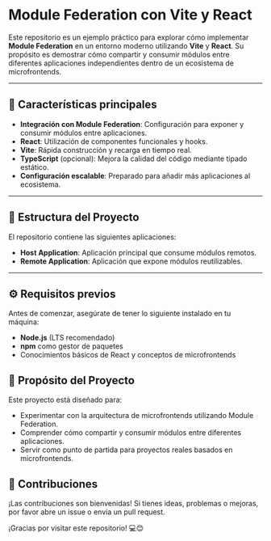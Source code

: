 # Module Federation con Vite y React

Este repositorio es un ejemplo práctico para explorar cómo implementar **Module Federation** en un entorno moderno utilizando **Vite** y **React**. Su propósito es demostrar cómo compartir y consumir módulos entre diferentes aplicaciones independientes dentro de un ecosistema de microfrontends.

---

## 🚀 Características principales

- **Integración con Module Federation**: Configuración para exponer y consumir módulos entre aplicaciones.
- **React**: Utilización de componentes funcionales y hooks.
- **Vite**: Rápida construcción y recarga en tiempo real.
- **TypeScript** (opcional): Mejora la calidad del código mediante tipado estático.
- **Configuración escalable**: Preparado para añadir más aplicaciones al ecosistema.

---

## 📂 Estructura del Proyecto

El repositorio contiene las siguientes aplicaciones:

- **Host Application**: Aplicación principal que consume módulos remotos.
- **Remote Application**: Aplicación que expone módulos reutilizables.

---

## ⚙️ Requisitos previos

Antes de comenzar, asegúrate de tener lo siguiente instalado en tu máquina:

- **Node.js** (LTS recomendado)
- **npm** como gestor de paquetes
- Conocimientos básicos de React y conceptos de microfrontends

## 📝 Propósito del Proyecto

Este proyecto está diseñado para:

- Experimentar con la arquitectura de microfrontends utilizando Module Federation.
- Comprender cómo compartir y consumir módulos entre diferentes aplicaciones.
- Servir como punto de partida para proyectos reales basados en microfrontends.

## 🤝 Contribuciones

¡Las contribuciones son bienvenidas! Si tienes ideas, problemas o mejoras, por favor abre un issue o envía un pull request.

¡Gracias por visitar este repositorio! 💻😊

